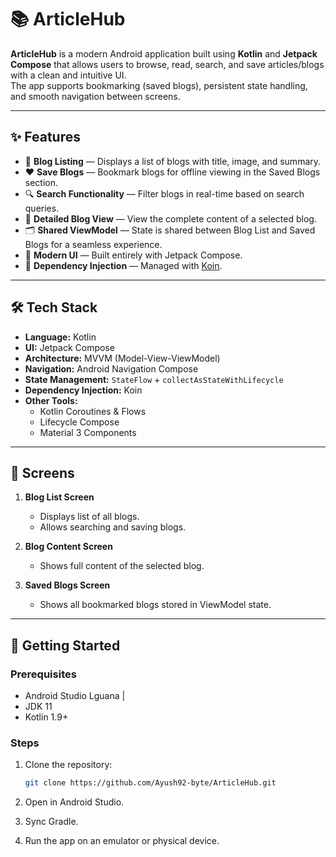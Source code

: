 # 📚 ArticleHub

**ArticleHub** is a modern Android application built using **Kotlin** and **Jetpack Compose** that allows users to browse, read, search, and save articles/blogs with a clean and intuitive UI.  
The app supports bookmarking (saved blogs), persistent state handling, and smooth navigation between screens.

---

## ✨ Features

- 📰 **Blog Listing** — Displays a list of blogs with title, image, and summary.
- ❤️ **Save Blogs** — Bookmark blogs for offline viewing in the Saved Blogs section.
- 🔍 **Search Functionality** — Filter blogs in real-time based on search queries.
- 📄 **Detailed Blog View** — View the complete content of a selected blog.
- 🗂 **Shared ViewModel** — State is shared between Blog List and Saved Blogs for a seamless experience.
- 🎨 **Modern UI** — Built entirely with Jetpack Compose.
- 🧩 **Dependency Injection** — Managed with [Koin](https://insert-koin.io/).

---

## 🛠 Tech Stack

- **Language:** Kotlin
- **UI:** Jetpack Compose
- **Architecture:** MVVM (Model-View-ViewModel)
- **Navigation:** Android Navigation Compose
- **State Management:** `StateFlow` + `collectAsStateWithLifecycle`
- **Dependency Injection:** Koin
- **Other Tools:**
  - Kotlin Coroutines & Flows
  - Lifecycle Compose
  - Material 3 Components

---

## 📱 Screens

1. **Blog List Screen**
   - Displays list of all blogs.
   - Allows searching and saving blogs.

2. **Blog Content Screen**
   - Shows full content of the selected blog.

3. **Saved Blogs Screen**
   - Shows all bookmarked blogs stored in ViewModel state.

---

## 🚀 Getting Started

### Prerequisites
- Android Studio Lguana | 
- JDK 11
- Kotlin 1.9+

### Steps
1. Clone the repository:
   ```bash
   git clone https://github.com/Ayush92-byte/ArticleHub.git
2. Open in Android Studio.

3. Sync Gradle.

4. Run the app on an emulator or physical device.

